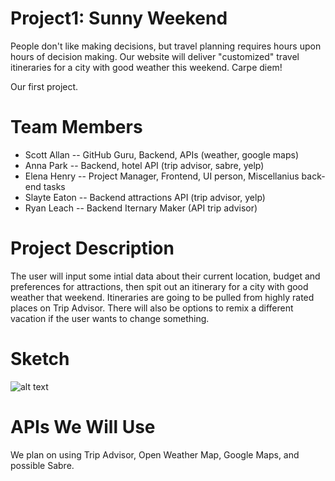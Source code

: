# Project1: Sunny Weekend

People don't like making decisions, but travel planning requires hours upon hours of decision making. Our website will deliver "customized" travel itineraries for a city with good weather this weekend. Carpe diem!

Our first project. 
# Team Members
  * Scott Allan -- GitHub Guru, Backend, APIs (weather, google maps)
  * Anna Park -- Backend, hotel API (trip advisor, sabre, yelp)
  * Elena Henry  -- Project Manager, Frontend, UI person, Miscellanius back-end tasks
  * Slayte Eaton -- Backend attractions API (trip advisor, yelp)
  * Ryan Leach -- Backend Iternary Maker (API trip advisor)
  
  # Project Description
  
  The user will input some intial data about their current location, budget and preferences for attractions, then spit out an itinerary for a city with good weather that weekend. Itineraries are going to be pulled from highly rated places on Trip Advisor. There will also be options to remix a different vacation if the user wants to change something.
  
  # Sketch
  
  ![alt text](https://github.com/sallan306/Project1/blob/master/IMG_20181107_140247.jpg)
  
  
  
  # APIs We Will Use
  
  We plan on using Trip Advisor, Open Weather Map, Google Maps, and possible Sabre.
  
